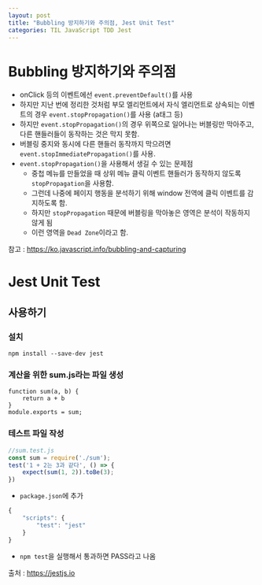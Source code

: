 ```yaml
---
layout: post
title: "Bubbling 방지하기와 주의점, Jest Unit Test"
categories: TIL JavaScript TDD Jest
---
```


# Bubbling 방지하기와 주의점

- onClick 등의 이벤트에선 `event.preventDefault()`를 사용
- 하지만 지난 번에 정리한 것처럼 부모 엘리먼트에서 자식 엘리먼트로 상속되는 이벤트의 경우 `event.stopPropagation()`를 사용 (a태그 등)
- 하지만 `event.stopPropagation()`의 경우 위쪽으로 일어나는 버블링만 막아주고, 다른 핸들러들이 동작하는 것은 막지 못함.
- 버블링 중지와 동시에 다른 핸들러 동작까지 막으려면 `event.stopImmediatePropagation()`를 사용.
- `event.stopPropagation()`을 사용해서 생길 수 있는 문제점
  - 중첩 메뉴를 만들었을 때 상위 메뉴 클릭 이벤트 핸들러가 동작하지 않도록 `stopPropagation`을 사용함.
  - 그런데 나중에 페이지 행동을 분석하기 위해 window 전역에 클릭 이벤트를 감지하도록 함.
  - 하지만 `stopPropagation` 때문에 버블링을 막아놓은 영역은 분석이 작동하지 않게 됨
  - 이런 영역을 `Dead Zone`이라고 함.

참고 : https://ko.javascript.info/bubbling-and-capturing

# Jest Unit Test

## 사용하기

### 설치

```
npm install --save-dev jest
```

### 계산을 위한 sum.js라는 파일 생성

```JavaScrip처
function sum(a, b) {
    return a + b
}
module.exports = sum;
```

### 테스트 파일 작성

```JavaScript
//sum.test.js
const sum = require('./sum');
test('1 + 2는 3과 같다', () => {
    expect(sum(1, 2)).toBe(3);
})
```

- `package.json`에 추가

```JavaScript
{
    "scripts": {
        "test": "jest"
    }
}
```

- `npm test`을 실행해서 통과하면 PASS라고 나옴

출처 : https://jestjs.io
